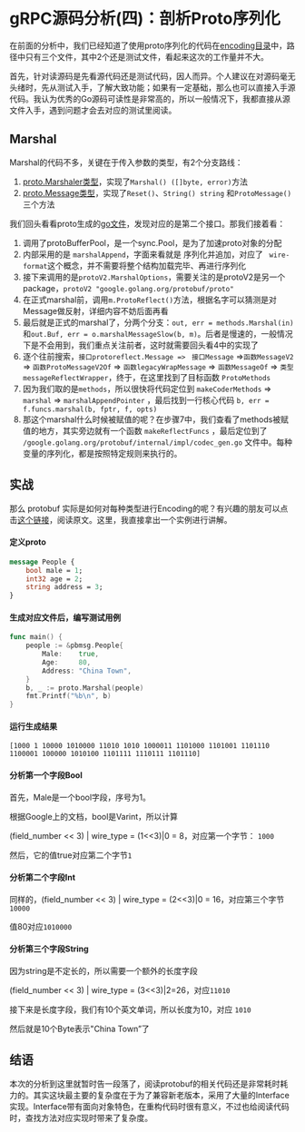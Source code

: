 

# gRPC源码分析(四)：剖析Proto序列化

在前面的分析中，我们已经知道了使用proto序列化的代码在[encoding目录](https://github.com/grpc/grpc-go/tree/v1.29.x/encoding/proto)中，路径中只有三个文件，其中2个还是测试文件，看起来这次的工作量并不大。

首先，针对读源码是先看源代码还是测试代码，因人而异。个人建议在对源码毫无头绪时，先从测试入手，了解大致功能；如果有一定基础，那么也可以直接入手源代码。我认为优秀的Go源码可读性是非常高的，所以一般情况下，我都直接从源文件入手，遇到问题才会去对应的测试里阅读。



## Marshal

Marshal的代码不多，关键在于传入参数的类型，有2个分支路线：

1. [proto.Marshaler类型](https://github.com/grpc/grpc-go/blob/v1.29.x/encoding/proto/proto.go#L68)，实现了`Marshal() ([]byte, error)`方法
2. [proto.Message类型](https://github.com/grpc/grpc-go/blob/v1.29.x/encoding/proto/proto.go#L54)，实现了`Reset()`、`String() string` 和`ProtoMessage()`三个方法



我们回头看看proto生成的[go文件](https://github.com/grpc/grpc-go/blob/v1.29.x/examples/helloworld/helloworld/helloworld.pb.go#L35)，发现对应的是第二个接口。那我们接着看：

1. 调用了protoBufferPool，是一个sync.Pool，是为了加速proto对象的分配
2. 内部采用的是 `marshalAppend`，字面来看就是 序列化并追加，对应了 ` wire-format`这个概念，并不需要将整个结构加载完毕、再进行序列化
3. 接下来调用的是`protoV2.MarshalOptions`，需要关注的是protoV2是另一个package，`protoV2 "google.golang.org/protobuf/proto"`
4. 在正式marshal前，调用`m.ProtoReflect()`方法，根据名字可以猜测是对Message做反射，详细内容不妨后面再看
5. 最后就是正式的marshal了，分两个分支：`out, err = methods.Marshal(in)`和`out.Buf, err = o.marshalMessageSlow(b, m)`。后者是慢速的，一般情况下是不会用到，我们重点关注前者，这时就需要回头看4中的实现了
6. 逐个往前搜索，`接口protoreflect.Message => ` `接口Message` =>`函数MessageV2`  => `函数ProtoMessageV2Of`  => `函数legacyWrapMessage` => `函数MessageOf` => `类型messageReflectWrapper`，终于，在这里找到了目标函数 `ProtoMethods`
7. 因为我们取的是`methods`，所以很快将代码定位到 `makeCoderMethods` => `marshal` => `marshalAppendPointer` ，最后找到一行核心代码 `b, err = f.funcs.marshal(b, fptr, f, opts)`
8. 那这个marshal什么时候被赋值的呢？在步骤7中，我们查看了methods被赋值的地方，其实旁边就有一个函数 `makeReflectFuncs` ，最后定位到了 `/google.golang.org/protobuf/internal/impl/codec_gen.go` 文件中。每种变量的序列化，都是按照特定规则来执行的。



## 实战

那么 protobuf 实际是如何对每种类型进行Encoding的呢？有兴趣的朋友可以点击[这个链接](https://developers.google.com/protocol-buffers/docs/encoding)，阅读原文。这里，我直接拿出一个实例进行讲解。

#### 定义proto

```protobuf
message People {
	bool male = 1;
	int32 age = 2;
	string address = 3;
}
```



#### 生成对应文件后，编写测试用例

```go
func main() {
	people := &pbmsg.People{
		Male:    true,
		Age:     80,
		Address: "China Town",
	}
	b, _ := proto.Marshal(people)
	fmt.Printf("%b\n", b)
}
```



#### 运行生成结果

```shell
[1000 1 10000 1010000 11010 1010 1000011 1101000 1101001 1101110 1100001 100000 1010100 1101111 1110111 1101110]
```



#### 分析第一个字段Bool

首先，Male是一个bool字段，序号为1。

根据Google上的文档，bool是Varint，所以计算

(field_number << 3) | wire_type = (1<<3)|0 = 8，对应第一个字节： `1000`

然后，它的值true对应第二个字节`1`



#### 分析第二个字段Int

同样的，(field_number << 3) | wire_type = (2<<3)|0 = 16，对应第三个字节`10000`

值80对应`1010000`



#### 分析第三个字段String

因为string是不定长的，所以需要一个额外的长度字段

(field_number << 3) | wire_type = (3<<3)|2=26，对应`11010`

接下来是长度字段，我们有10个英文单词，所以长度为10，对应 `1010`

然后就是10个Byte表示"China Town”了



## 结语

本次的分析到这里就暂时告一段落了，阅读protobuf的相关代码还是非常耗时耗力的。其实这块最主要的复杂度在于为了兼容新老版本，采用了大量的Interface实现。Interface带有面向对象特色，在重构代码时很有意义，不过也给阅读代码时，查找方法对应实现时带来了复杂度。